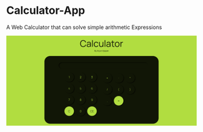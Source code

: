 # Calculator-App

A Web Calculator that can solve simple arithmetic Expressions

![screenshot](https://github.com/notarjunvijayan/calc/blob/main/public/calculator.png)

